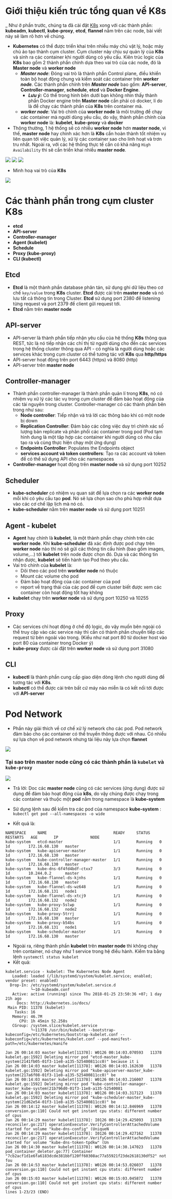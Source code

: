 # Giới thiệu kiến trúc tổng quan về K8s
_ Như ở phần trước, chúng ta đã cài đặt [K8s](https://github.com/vuvandang1995/2019_VVD/blob/master/Kubernetes/Install_K8s.md) xong với các thành phần: **kubeadm**, **kubectl**, **kube-proxy**, **etcd**, **flannel** nằm trên các node, bài viết này sẽ làm rõ hơn về chúng.
- **Kubernetes** có thể được triển khai trên nhiều máy chủ vật lý, hoặc máy chủ ảo tạo thành cụm cluster. Cụm cluster này chịu sự quản lý của **K8s** và sinh ra các container khi người dùng có yêu cầu. Kiên trúc logic của **K8s** bao gồm 2 thành phần chính dựa theo vai trò của các node, đó là **Master node** và **worker node**
  - ***Master node***: Đóng vai trò là thành phần Control plane, điều khiển toàn bộ hoạt động chung và kiểm soát các container trên ***worker node***. Các thành phần chính trên ***Master node*** bao gồm: **API-server**, **Controller-manager**, **schedule**, **etcd** và **Docker Engine**.
    - ***Lưu ý:*** Có thể trong hình bên dưới bạn không nhìn thấy thành phần Docker engine trên **Master node** cần phải có docker, lí do là để chạy các thành phần của **K8s** trên container mà.
  - ***worker node***: Vai trò chính của **worker node** là môi trường để chạy các container mà người dùng yêu cầu, do vậy, thành phần chính của **worker node** là: **kubelet**, **kube-proxy** và **docker**
- Thông thường, 1 hệ thống sẽ có nhiều **worker node** hơn **master node**, vì thế, **master node** hay chính xác hơn là **K8s** cần hoàn thành tốt nhiệm vụ liên quan tới việc quản lý, xử lý các container sao cho linh hoạt và trơn tru nhất. Ngoài ra, với các hệ thống thực tế cần có khả năng `High Availability` thì sẽ cần triển khai nhiều **master node**.

<img src="https://i.imgur.com/n65bymi.jpg">

<img src="https://i.imgur.com/0Uw3Dbl.png">

<img src="https://i.imgur.com/e8omaMm.jpg">

- Minh hoạ vai trò của **K8s**

<img src="https://i.imgur.com/GE6qM6k.jpg">

# Các thành phần trong cụm cluster K8s
  - **etcd**
  - **API-server**
  - **Controller-manager**
  - **Agent (kubelet)**
  - **Schedule**
  - **Proxy (kube-proxy)**
  - **CLI (kubectl)**
## Etcd
- **Etcd** là một thành phần database phân tán, sử dụng ghi dữ liệu theo cơ chế `key/value` trong **K8s** cluster. **Etcd** được cài trên **master node** và nó lưu tất cả thông tin trong Cluster. **Etcd** sử dụng port 2380 để listening từng request và port 2379 để client gửi request tới.
- **Etcd** nằm trên **master node**
## API-server
- API-server là thành phần tiếp nhận yêu cầu của hệ thống **K8s** thông qua REST, tức là nó tiếp nhận các chỉ thị từ người dùng cho đến các services trong hệ thống cluster thông qua API - có nghĩa là người dùng hoặc các services khác trong cụm cluster có thể tương tác với **K8s** qua **http/https**
- API-server hoạt động trên port 6443 (https) và 8080 (http)
- API-server trên **master node**
## Controller-manager
- Thành phần controller-manager là thành phần quản lí trong **K8s**, nó có nhiệm vụ xử lý các tác vụ trong cụm cluster để đảm bảo hoạt động của các tài nguyên trong cluster. Controller-manager có các thành phần bên trong như sau:
  - **Node controller**: Tiếp nhận và trả lời các thông báo khi có một node bị down
  - **Replication Controller**: Đảm bảo các công việc duy trì chính xác số lượng bản replicate và phân phối các container trong pod (Pod tạm hình dung là một tâp hợp các container khi người dùng có nhu cầu tạo ra và cùng thực hiện chạy một ứng dụng)
  - **Endpoints Controller**: Populates the Endpoints object
  - **services account và token controllers**: Tạo ra các account và token để có thể sử dụng API cho các namespaces
- **Controller-manager** họat động trên **master node** và sử dụng port 10252
## Scheduler
- **kube-scheduler** có nhiệm vụ quan sát để lựa chọn ra các **worker node** mỗi khi có yêu cầu tạo **pod**. Nó sẽ lựa chọn sao cho phù hợp nhất dựa vào các cơ chế lập lịch mà nó có. 
- **kube-scheduler** nằm trên **master node** và sử dụng port 10251
## Agent - kubelet
- **Agent** hay chính là **kubelet**, là một thành phần chạy chính trên các **worker node**. Khi **kube-scheduler** đã xác định được pod chạy trên **worker node** nào thì nó sẽ gửi các thông tin cấu hình (bao gồm images, volume,...) tới **kubelet** trên node được chọn đó. Dựa và các thông tin nhận được, **kubelet** sẽ tiến hành tạo Pod theo yêu cầu.
- Vai trò chính của **kubelet** là:
  - Dõi theo các pod trên **workder node** nó thuộc
  - Mount các volume cho pod
  - Đảm bảo hoạt động của các container của pod
  - report về trạng thái của các pod để cụm cluster biết được xem các container còn hoạt động tốt hay không
- **kubelet** chạy trên **worker node** và sử dụng port 10250 và 10255
## Proxy
- Các services chỉ hoạt động ở chế độ logic, do vậy muốn bên ngoài có thể truy cập vào các service này thì cần có thành phần chuyển tiếp các request từ bên ngoài vào trong. (Kiểu như nat port 80 từ docker host vào port 80 của container trong Docker ý)
- **kube-proxy** được cài đặt trên **worker node** và sử dụng port 31080
## CLI
- **kubectl** là thành phần cung cấp giao diện dòng lệnh cho người dùng để tương tác với **K8s**.
- **kubectl** có thể được cài trên bất cứ máy nào miễn là có kết nối tới được với **API-server**
# Pod Network
- Phần này giải thích về cơ chế xử lý network cho các pod. Pod network đảm bảo cho các container có thế truyền thông được với nhau. Có nhiều sự lựa chọn về pod network nhưng tài liệu này lựa chọn **flannet**

<img src="https://i.imgur.com/FFewZvm.png">

  ### Tại sao trên master node cũng có các thành phần là `kubelet` và `kube-proxy`
  
  <img src="https://i.imgur.com/tUdGSMF.png">
  
  - Trả lời:  Doc các **master node** cũng có các services (ứng dụng) được sử dụng để đảm bảo hoạt động của **k8s**, do vậy chúng được chạy trong các container và thuộc một **pod** nằm trong namespace là **kube-system**
  
- Sử dụng lệnh sau để kiểm tra các pod của namespace **kube-system** : `kubectl get pod --all-namespaces -o wide`
- Kết quả là:
```
NAMESPACE     NAME                             READY     STATUS    RESTARTS   AGE       IP              NODE
kube-system   etcd-master                      1/1       Running   0          1d        172.16.68.130   master
kube-system   kube-apiserver-master            1/1       Running   0          1d        172.16.68.130   master
kube-system   kube-controller-manager-master   1/1       Running   0          1d        172.16.68.130   master
kube-system   kube-dns-6f4fd4bdf-ctxx7         3/3       Running   0          1d        10.244.0.2      master
kube-system   kube-flannel-ds-kjnhs            1/1       Running   0          1d        172.16.68.130   master
kube-system   kube-flannel-ds-wz648            1/1       Running   0          1d        172.16.68.131   node1
kube-system   kube-flannel-ds-xtcj9            1/1       Running   0          1d        172.16.68.132   node2
kube-system   kube-proxy-5slwp                 1/1       Running   0          1d        172.16.68.132   node2
kube-system   kube-proxy-5trrj                 1/1       Running   0          1d        172.16.68.130   master
kube-system   kube-proxy-b54bs                 1/1       Running   0          1d        172.16.68.131   node1
kube-system   kube-scheduler-master            1/1       Running   0          1d        172.16.68.130   master
```
- Ngoài ra, riêng thành phần **kubelet** trên **master node** thì không chạy trên container, nó chạy như 1 service trong hệ điều hành. Kiểm tra bằng lệnh `systemctl status kubelet`
- Kết quả:
```
kubelet.service - kubelet: The Kubernetes Node Agent
   Loaded: loaded (/lib/systemd/system/kubelet.service; enabled; vendor preset: enabled)
  Drop-In: /etc/systemd/system/kubelet.service.d
           └─10-kubeadm.conf
   Active: active (running) since Thu 2018-01-25 23:50:36 +07; 1 day 21h ago
     Docs: http://kubernetes.io/docs/
 Main PID: 11378 (kubelet)
    Tasks: 16
   Memory: 46.7M
      CPU: 1h 45min 52.258s
   CGroup: /system.slice/kubelet.service
           └─11378 /usr/bin/kubelet --bootstrap-kubeconfig=/etc/kubernetes/bootstrap-kubelet.conf --kubeconfig=/etc/kubernetes/kubelet.conf --pod-manifest-path=/etc/kubernetes/manife

Jan 26 00:14:03 master kubelet[11378]: W0126 00:14:03.070593   11378 kubelet.go:1592] Deleting mirror pod "etcd-master_kube-system(2141fb05-01f3-11e8-a135-525400811cc0)" because it i
Jan 26 00:14:03 master kubelet[11378]: W0126 00:14:03.162630   11378 kubelet.go:1592] Deleting mirror pod "kube-apiserver-master_kube-system(217a6f08-01f3-11e8-a135-525400811cc0)" be
Jan 26 00:14:03 master kubelet[11378]: W0126 00:14:03.216007   11378 kubelet.go:1592] Deleting mirror pod "kube-controller-manager-master_kube-system(21b796d0-01f3-11e8-a135-52540081
Jan 26 00:14:03 master kubelet[11378]: W0126 00:14:03.317123   11378 kubelet.go:1592] Deleting mirror pod "kube-scheduler-master_kube-system(21d62e54-01f3-11e8-a135-525400811cc0)" be
Jan 26 00:14:12 master kubelet[11378]: W0126 00:14:12.846969   11378 conversion.go:110] Could not get instant cpu stats: different number of cpus
Jan 26 00:14:29 master kubelet[11378]: I0126 00:14:29.425093   11378 reconciler.go:217] operationExecutor.VerifyControllerAttachedVolume started for volume "kube-dns-config" (UniqueN
Jan 26 00:14:29 master kubelet[11378]: I0126 00:14:29.427162   11378 reconciler.go:217] operationExecutor.VerifyControllerAttachedVolume started for volume "kube-dns-token-tpdkw" (Un
Jan 26 00:14:30 master kubelet[11378]: W0126 00:14:30.147023   11378 pod_container_deletor.go:77] Container "7cb2acf1d1e6fa6183dcde381bbf120ff60308ac77a55921f23de2618130df52" not fou
Jan 26 00:14:53 master kubelet[11378]: W0126 00:14:53.026037   11378 conversion.go:110] Could not get instant cpu stats: different number of cpus
Jan 26 00:15:03 master kubelet[11378]: W0126 00:15:03.045872   11378 conversion.go:110] Could not get instant cpu stats: different number of cpus
lines 1-23/23 (END)
```
































